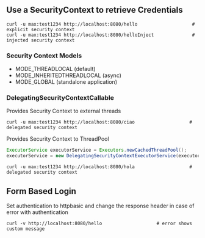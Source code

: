 ## Use a SecurityContext to retrieve Credentials

````shell
curl -u max:test1234 http://localhost:8080/hello                    # explicit security context
curl -u max:test1234 http://localhost:8080/helloInject              # injected security context
````

### Security Context Models

+ MODE_THREADLOCAL (default)
+ MODE_INHERITEDTHREADLOCAL (async)
+ MODE_GLOBAL (standalone application)

### DelegatingSecurityContextCallable

Provides Security Context to external threads

````shell
curl -u max:test1234 http://localhost:8080/ciao                    # delegated security context
````

Provides Security Context to ThreadPool 

````java
ExecutorService executorService = Executors.newCachedThreadPool();
executorService = new DelegatingSecurityContextExecutorService(executorService);
````

````shell
curl -u max:test1234 http://localhost:8080/hola                    # delegated security context
````

## Form Based Login

Set authentication to httpbasic and change the response header in case of error with authentication

````shell
curl -v http://localhost:8080/hello                    # error shows custom message
````